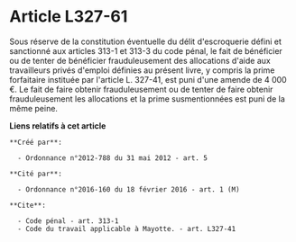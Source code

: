 # Article L327-61

Sous réserve de la constitution éventuelle du délit d'escroquerie défini et sanctionné aux articles 313-1 et 313-3 du code
pénal, le fait de bénéficier ou de tenter de bénéficier frauduleusement des allocations d'aide aux travailleurs privés
d'emploi définies au présent livre, y compris la prime forfaitaire instituée par l'article L. 327-41, est puni d'une amende
de 4 000 €. Le fait de faire obtenir frauduleusement ou de tenter de faire obtenir frauduleusement les allocations et la
prime susmentionnées est puni de la même peine.

**Liens relatifs à cet article**

	**Créé par**:

	  - Ordonnance n°2012-788 du 31 mai 2012 - art. 5

	**Cité par**:

	  - Ordonnance n°2016-160 du 18 février 2016 - art. 1 (M)

	**Cite**:

	  - Code pénal - art. 313-1
	  - Code du travail applicable à Mayotte. - art. L327-41
